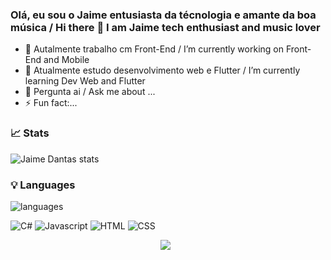 ### Olá, eu sou o Jaime entusiasta da técnologia e amante da boa música / Hi there 👋 I am Jaime tech enthusiast and music lover

- 🔭 Autalmente trabalho cm Front-End / I’m currently working on Front-End and Mobile
- 🌱 Atualmente estudo desenvolvimento web e Flutter / I’m currently learning Dev Web and Flutter
- 💬 Pergunta ai / Ask me about ...
- ⚡ Fun fact:...

<div align="left">

### 📈 Stats  
![Jaime Dantas stats](https://github-readme-stats.vercel.app/api?username=Jaime-Dantas&theme=dracula&show_icons=true)
### 💡  Languages 
![languages](https://github-readme-stats.vercel.app/api/top-langs/?username=Jaime-Dantas&hide=scss&layout=compact&theme=dracula&title_color=#42daf5)  


![C#](https://img.shields.io/badge/C%23-239120?style=for-the-badge&logo=c-sharp&logoColor=white&style=plastic) ![Javascript](https://img.shields.io/badge/JavaScript-323330?style=for-the-badge&logo=javascript&logoColor=F7DF1E&style=plastic) ![HTML](https://img.shields.io/badge/HTML5-E34F26?style=for-the-badge&logo=html5&logoColor=white&style=plastic) ![CSS](https://img.shields.io/badge/CSS3-1572B6?style=for-the-badge&logo=css3&logoColor=white&style=plastic)
    
  
  
 

<p align="center">
<img src="https://badges.pufler.dev/visits/Jaime-Dantas/Jaime-Dantas"></img> &nbsp;
</p>
